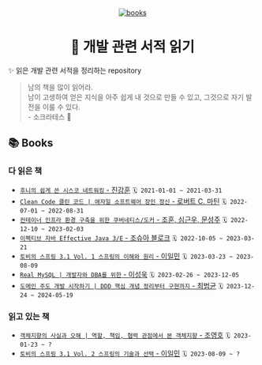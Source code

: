 <br>
<p align="center">
  <a href="https://github.com/lemphis/my-books-for-programmers">
    <img src="https://res.cloudinary.com/twhiteblog/image/upload/v1552618235/books_kwrzd1.svg" alt="books" />
  </a>
  <h1 align="center">🥕 개발 관련 서적 읽기</h1>
</p>

✨ 읽은 개발 관련 서적을 정리하는 repository
> 남의 책을 많이 읽어라.  
> 남이 고생하여 얻은 지식을 아주 쉽게 내 것으로 만들 수 있고, 그것으로 자기 발전을 이룰 수 있다.  
> \- 소크라테스 🧙‍

## 📚 Books

### 다 읽은 책

- [`후니의 쉽게 쓴 시스코 네트워킹` - 진강훈](https://www.yes24.com/Product/Goods/89520426) `🗓 2021-01-01 ~ 2021-03-31`
- [`Clean Code 클린 코드 | 애자일 소프트웨어 장인 정신` - 로버트 C. 마틴](https://www.yes24.com/Product/Goods/11681152) `🗓 2022-07-01 ~ 2022-08-31`
- [`컨테이너 인프라 환경 구축을 위한 쿠버네티스/도커` - 조훈, 심근우, 문성주](https://www.yes24.com/Product/Goods/102099414) `🗓 2022-12-10 ~ 2023-02-03`
- [`이펙티브 자바 Effective Java 3/E` - 조슈아 블로크](https://www.yes24.com/Product/Goods/65551284) `🗓 2022-10-05 ~ 2023-03-21`
- [`토비의 스프링 3.1 Vol. 1 스프링의 이해와 원리` - 이일민](https://www.yes24.com/Product/Goods/7516721) `🗓 2023-03-23 ~ 2023-08-09`
- [`Real MySQL | 개발자와 DBA를 위한` - 이성욱](https://www.yes24.com/Product/Goods/6960931) `🗓 2023-02-26 ~ 2023-12-05`
- [`도메인 주도 개발 시작하기 | DDD 핵심 개념 정리부터 구현까지` - 최범균](https://www.yes24.com/Product/Goods/108431347) `🗓 2023-12-24 ~ 2024-05-19`

### 읽고 있는 책

- [`객체지향의 사실과 오해 | 역할, 책임, 협력 관점에서 본 객체지향` - 조영호](https://www.yes24.com/Product/Goods/18249021) `🗓 2023-01-23 ~ ?`
- [`토비의 스프링 3.1 Vol. 2 스프링의 기술과 선택` - 이일민](https://www.yes24.com/Product/Goods/7516872) `🗓 2023-08-09 ~ ?`
